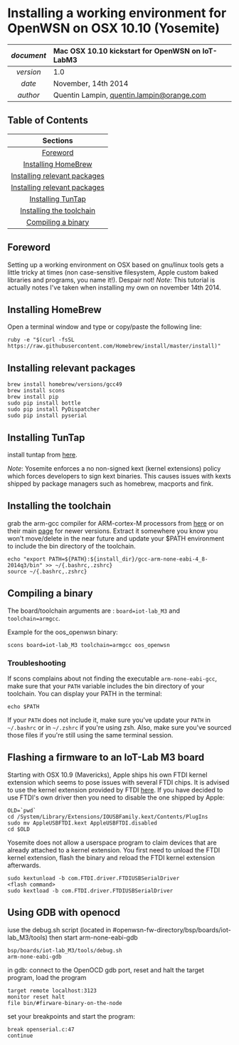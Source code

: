 # Installing a working environment for OpenWSN on OSX 10.10 (Yosemite)

| *document* | Mac OSX 10.10 kickstart for OpenWSN on IoT-LabM3             |
|:----------:|:-------------------------------------------------------------|
| *version*  |  1.0                                                         |
| *date*     |  November, 14th 2014                                         |
| *author*   |  Quentin Lampin, <quentin.lampin@orange.com>                 |


## Table of Contents

|               Sections                                                 |
|:----------------------------------------------------------------------:|
| [Foreword](#foreword)                                                  |
| [Installing HomeBrew](#installing-homebrew)                            |
| [Installing relevant packages](#installing-relevant-packages)          |
| [Installing relevant packages](#installing-relevant-packages)          |
| [Installing TunTap](#installing-tuntap)                                |
| [Installing the toolchain](#installing-the-toolchain)                  |
| [Compiling a binary](#compiling-a-binary)                              |


## Foreword
Setting up a working environment on OSX based on gnu/linux tools gets a little tricky at times (non case-sensitive filesystem, Apple custom baked libraries and programs, 
you name it!). Despair not! 
*Note*: This tutorial is actually notes I've taken when installing my own on november 14th 2014.

## Installing HomeBrew
Open a terminal window and type or copy/paste the following line:
```
ruby -e "$(curl -fsSL https://raw.githubusercontent.com/Homebrew/install/master/install)"
```
## Installing relevant packages
```
brew install homebrew/versions/gcc49
brew install scons
brew install pip
sudo pip install bottle
sudo pip install PyDispatcher
sudo pip install pyserial

```

## Installing TunTap
install tuntap from [here](http://sourceforge.net/projects/tuntaposx/files/tuntap/20141104/tuntap_20141104.tar.gz/download).

*Note*: Yosemite enforces a no non-signed kext (kernel extensions) policy which forces developers to sign kext binaries. This causes issues
with kexts shipped by package managers such as homebrew, macports and fink.



## Installing the toolchain
grab the arm-gcc compiler for ARM-cortex-M processors from [here](https://launchpad.net/gcc-arm-embedded/4.8/4.8-2014-q3-update/+download/gcc-arm-none-eabi-4_8-2014q3-20140805-mac.tar.bz2) or on their main [page](https://launchpad.net/gcc-arm-embedded) for newer versions.
Extract it somewhere you know you won't move/delete in the near future and update your $PATH environment to include the bin directory of the toolchain.
```
echo "export PATH=${PATH}:${install_dir}/gcc-arm-none-eabi-4_8-2014q3/bin" >> ~/{.bashrc,.zshrc}
source ~/{.bashrc,.zshrc}
```

## Compiling a binary
The board/toolchain arguments are : `board=iot-lab_M3` and `toolchain=armgcc`.

Example for the oos_openwsn binary:
```
scons board=iot-lab_M3 toolchain=armgcc oos_openwsn
```

### Troubleshooting
If scons complains about not finding the executable `arm-none-eabi-gcc`, make sure that your `PATH` variable includes the bin directory of your toolchain.
You can display your PATH in the terminal:
```
echo $PATH
```
If your `PATH` does not include it, make sure you've update your `PATH` in `~/.bashrc` or in `~/.zshrc` if you're using zsh. Also, make sure you've sourced
those files if you're still using the same terminal session.


## Flashing a firmware to an IoT-Lab M3 board

Starting with OSX 10.9 (Mavericks), Apple ships his own FTDI kernel extension which seems to pose issues with several
FTDI chips. It is advised to use the kernel extension provided by FTDI [here](http://www.ftdichip.com/Drivers/VCP.htm).
If you have decided to use FTDI's own driver then you need to disable the one shipped by Apple:
```
OLD=`pwd`
cd /System/Library/Extensions/IOUSBFamily.kext/Contents/PlugIns
sudo mv AppleUSBFTDI.kext AppleUSBFTDI.disabled
cd $OLD
```

Yosemite does not allow a userspace program to claim devices that are already attached to a kernel extension.
You first need to unload the FTDI kernel extension, flash the binary and reload the FTDI kernel extension afterwards.

```
sudo kextunload -b com.FTDI.driver.FTDIUSBSerialDriver
<flash command>
sudo kextload -b com.FTDI.driver.FTDIUSBSerialDriver
```
## Using GDB with openocd
iuse the debug.sh script (located in #openwsn-fw-directory/bsp/boards/iot-lab_M3/tools) then start arm-none-eabi-gdb
```
bsp/boards/iot-lab_M3/tools/debug.sh
arm-none-eabi-gdb
```

in gdb: connect to the OpenOCD gdb port, reset and halt the target program, load the program
```
target remote localhost:3123
monitor reset halt
file bin/#firware-binary-on-the-node
```
set your breakpoints and start the program:

```
break openserial.c:47
continue
```

